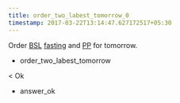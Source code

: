 ```yaml
---
title: order_two_labest_tomorrow_0
timestamp: 2017-03-22T13:14:47.627172517+05:30
---
```


Order [BSL](labtest_name_1) [fasting](labtest_name_1) and [PP](labtest_name_2) for tomorrow.
* order_two_labest_tomorrow

< Ok
* answer_ok
